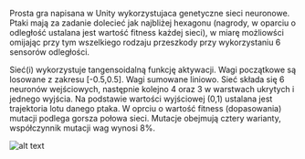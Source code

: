 Prosta gra napisana w Unity wykorzystujaca genetyczne sieci neuronowe. Ptaki mają za zadanie dolecieć jak najbliżej hexagonu (nagrody, w oparciu o odległość 
ustalana jest wartość fitness każdej sieci), w miarę możliowści omijając przy tym wszelkiego rodzaju przeszkody przy wykorzystaniu 6 sensorów odległości.

Sieć(i) wykorzystuje tangensoidalną funkcję aktywacji. Wagi początkowe są losowane z zakresu [-0.5,0.5]. Wagi sumowane liniowo. Sieć składa się 6 neuronów wejściowych, 
następnie kolejno 4 oraz 3 w warstwach ukrytych i jednego wyjścia. Na podstawie wartości wyjściowej (0,1) ustalana jest trajektoria lotu danego ptaka. W oprciu o wartość
fitness (dopasowania) mutacji podlega gorsza połowa sieci. Mutacje obejmują cztery warianty, współczynnik mutacji wag wynosi 8%.

![alt text]([https://github.com/[username]/[reponame]/blob/[branch]/image.jpg](https://github.com/DARTHxMICHAEL/ASP.NET/blob/main/genetic%20neural%20network/20230108_222313.jpg)https://github.com/DARTHxMICHAEL/ASP.NET/blob/main/genetic%20neural%20network/20230108_222313.jpg?raw=true)

